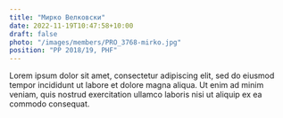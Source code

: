 ```yaml
---
title: "Мирко Велковски"
date: 2022-11-19T10:47:58+10:00
draft: false
photo: "/images/members/PRO_3768-mirko.jpg"
position: "PP 2018/19, PHF"
---
```


Lorem ipsum dolor sit amet, consectetur adipiscing elit, sed do eiusmod tempor incididunt ut labore et dolore magna aliqua. Ut enim ad minim veniam, quis nostrud exercitation ullamco laboris nisi ut aliquip ex ea commodo consequat.